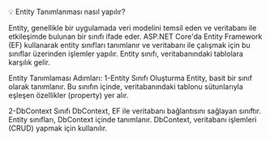 ﻿💡 Entity Tanımlanması nasıl yapılır?

Entity, genellikle bir uygulamada veri modelini temsil eden ve veritabanı ile etkileşimde bulunan bir sınıfı
ifade eder. ASP.NET Core'da Entity Framework (EF) kullanarak entity sınıfları tanımlanır ve veritabanı ile 
çalışmak için bu sınıflar üzerinden işlemler yapılır. Entity sınıfı, veritabanındaki tablolara karşılık gelir.

Entity Tanımlaması Adımları:
1-Entity Sınıfı Oluşturma Entity,
basit bir sınıf olarak tanımlanır. Bu sınıfın içinde, veritabanındaki  tablonu sütunlarıyla eşleşen özellikler (property) yer alır.

2-DbContext Sınıfı DbContext,
EF ile veritabanı bağlantısını sağlayan sınıftır. Entity sınıfları, DbContext içinde tanımlanır. DbContext,
veritabanı işlemleri (CRUD) yapmak için kullanılır.
